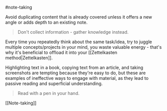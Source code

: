 #note-taking 

Avoid duplicating content that is already covered unless it offers a new angle or adds depth to an existing note.

>Don't collect information - gather knowledge instead.

Every time you repeatedly think about the same task/idea, try to juggle multiple concepts/projects in your mind, you waste valuable energy - that's why it's beneficial to offload it into your [[Zettelkasten method|Zettelkasten]].

Highlighting text in a book, copying text from an article, and taking screenshots are tempting because they're easy to do, but these are examples of ineffective ways to engage with material, as they lead to passive reading and superficial understanding.

>Read with a pen in your hand.

[[Note-taking]]